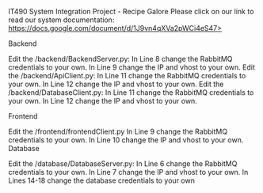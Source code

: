 IT490 System Integration Project - Recipe Galore
Please click on our link to read our system documentation: https://docs.google.com/document/d/1J9vn4qXVa2pWCi4eS47>

Backend

Edit the /backend/BackendServer.py:
        In Line 8 change the RabbitMQ credentials to your own.
        In Line 9 change the IP and vhost to your own.
Edit the /backend/ApiClient.py:
        In Line 11 change the RabbitMQ credentials to your own.
        In Line 12 change the IP and vhost to your own.
Edit the /backend/DatabaseClient.py:
        In Line 11 change the RabbitMQ credentials to your own.
        In Line 12 change the IP and vhost to your own.

Frontend


Edit the /frontend/frontendClient.py
        In Line 9 change the RabbitMQ credentials to your own.
        In Line 10 change the IP and vhost to your own.
Database

Edit the /database/DatabaseServer.py:
        In Line 6 change the RabbitMQ credentials to your own.
        In Line 7 change the IP and vhost to your own.
        In Lines 14-18 change the database credentials to your own